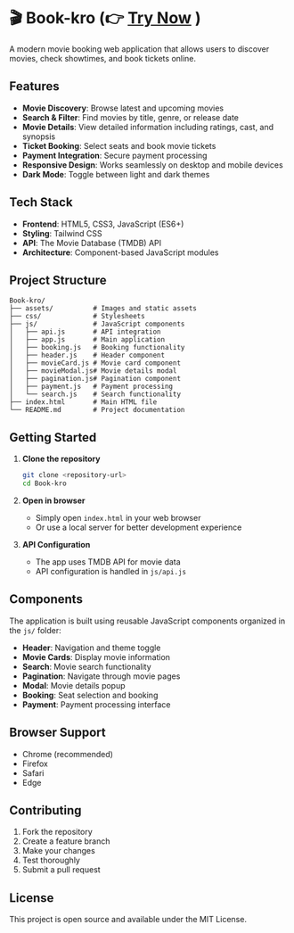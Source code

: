 # 🎬 Book-kro (👉 [Try Now](http://book-kro.pages.dev/) )

A modern movie booking web application that allows users to discover movies, check showtimes, and book tickets online.

## Features

- **Movie Discovery**: Browse latest and upcoming movies
- **Search & Filter**: Find movies by title, genre, or release date
- **Movie Details**: View detailed information including ratings, cast, and synopsis
- **Ticket Booking**: Select seats and book movie tickets
- **Payment Integration**: Secure payment processing
- **Responsive Design**: Works seamlessly on desktop and mobile devices
- **Dark Mode**: Toggle between light and dark themes

## Tech Stack

- **Frontend**: HTML5, CSS3, JavaScript (ES6+)
- **Styling**: Tailwind CSS
- **API**: The Movie Database (TMDB) API
- **Architecture**: Component-based JavaScript modules

## Project Structure

```
Book-kro/
├── assets/          # Images and static assets
├── css/             # Stylesheets
├── js/              # JavaScript components
│   ├── api.js       # API integration
│   ├── app.js       # Main application
│   ├── booking.js   # Booking functionality
│   ├── header.js    # Header component
│   ├── movieCard.js # Movie card component
│   ├── movieModal.js# Movie details modal
│   ├── pagination.js# Pagination component
│   ├── payment.js   # Payment processing
│   └── search.js    # Search functionality
├── index.html       # Main HTML file
└── README.md        # Project documentation
```

## Getting Started

1. **Clone the repository**
   ```bash
   git clone <repository-url>
   cd Book-kro
   ```

2. **Open in browser**
   - Simply open `index.html` in your web browser
   - Or use a local server for better development experience

3. **API Configuration**
   - The app uses TMDB API for movie data
   - API configuration is handled in `js/api.js`

## Components

The application is built using reusable JavaScript components organized in the `js/` folder:

- **Header**: Navigation and theme toggle
- **Movie Cards**: Display movie information
- **Search**: Movie search functionality
- **Pagination**: Navigate through movie pages
- **Modal**: Movie details popup
- **Booking**: Seat selection and booking
- **Payment**: Payment processing interface

## Browser Support

- Chrome (recommended)
- Firefox
- Safari
- Edge

## Contributing

1. Fork the repository
2. Create a feature branch
3. Make your changes
4. Test thoroughly
5. Submit a pull request

## License

This project is open source and available under the MIT License.